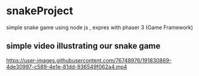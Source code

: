 # snakeProject
 simple snake game using node js , expres with phaser 3 (Game Framework) 

## simple video illustrating our snake game

https://user-images.githubusercontent.com/76748976/191830869-4de30997-c589-4e1e-81dd-936549f062a4.mp4


